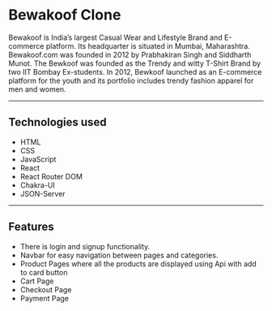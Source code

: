 # Bewakoof Clone
Bewakoof is India’s largest Casual Wear and Lifestyle Brand and E-commerce platform. Its headquarter is situated in Mumbai, Maharashtra. 
Bewakoof.com was founded in 2012 by Prabhakiran Singh and Siddharth Munot.
The Bewkoof was founded as the Trendy and witty T-Shirt Brand by two IIT Bombay Ex-students. 
In 2012, Bewkoof launched as an E-commerce platform for the youth and its portfolio includes trendy fashion apparel for men and women.

<hr />

## Technologies used
- HTML
- CSS
- JavaScript
- React
- React Router DOM
- Chakra-UI
- JSON-Server

<hr/>

## Features
- There is login and signup functionality.
- Navbar for easy navigation between pages and categories.
- Product Pages where all the products are displayed using Api with add to card button
- Cart Page
- Checkout Page
- Payment Page

<br/>

